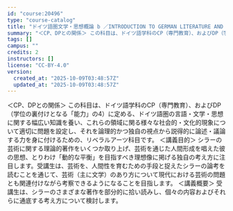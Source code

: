 ```yaml
---
id: "course:20496"
type: "course-catalog"
title: "ドイツ語圏文学・思想概論 b ／INTRODUCTION TO GERMAN LITERATURE AND THOUGHT b"
summary: "＜CP、DPとの関係＞ この科目は、ドイツ語学科のCP（専門教育）、およびDP（学位の裏付けとなる「能力」の4）に定める、ドイツ語圏の言語・文学・思想に関する幅広い知識を養い、これらの領域に関る様々な社会的・文化的現象について適切に問題を設…"
tags: []
campus: ""
credits: 2
instructors: []
license: "CC-BY-4.0"
version:
  created_at: "2025-10-09T03:48:57Z"
  updated_at: "2025-10-09T03:48:57Z"
---
```

＜CP、DPとの関係＞ この科目は、ドイツ語学科のCP（専門教育）、およびDP（学位の裏付けとなる「能力」の4）に定める、ドイツ語圏の言語・文学・思想に関する幅広い知識を養い、これらの領域に関る様々な社会的・文化的現象について適切に問題を設定し、それを論理的かつ独自の視点から説得的に論述・議論する力を身に付けるための、リベラルアーツ科目です。 ＜講義目的＞ シラーの芸術に関する理論的著作をいくつか取り上げ、芸術を通じた人間形成を唱えた彼の思想、とりわけ「動的な平衡」を目指すべき理想像に掲げる独自の考え方に注目します。受講生は、芸術を、人間性を育むための手段と捉えたシラーの論考を読むことを通じて、芸術（主に文学）のあり方について現代における芸術の問題とも関連付けながら考察できるようになることを目指します。 ＜講義概要＞ 受講生は、シラーのさまざまな著作を部分的に拾い読みし、個々の内容およびそれらに通底する考え方について検討します。
